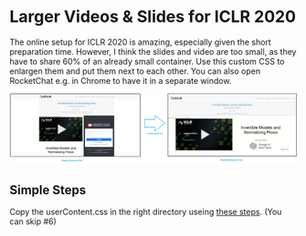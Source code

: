 # Larger Videos & Slides for ICLR 2020
The online setup for ICLR 2020 is amazing, especially given the short preparation time. However, I think the slides and video are too small, as they have to share 60% of an already small container. Use this custom CSS to enlargen them and put them next to each other. You can also open RocketChat e.g. in Chrome to have it in a separate window.


![Demo](/demo.jpg)


## Simple Steps
Copy the userContent.css in the right directory useing [these steps](https://davidwalsh.name/firefox-user-stylesheet). (You can skip #6)
